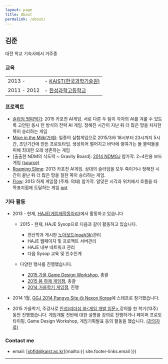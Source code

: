```yaml
---
layout: page
title: About
permalink: /about/
---
```


## 김준
대전 학교 기숙사에서 거주중


### 교육

| | |
|:----------|----------|
| 2013 -  |- [KAIST(한국과학기술원)](http://www.kaist.ac.kr/)|
| 2011 - 2012 |- [한성과학고등학교](http://www.hansung-sh.hs.kr/)|

### 프로젝트

- [슬라임 땅따먹기](http://15ai.haje.org): 2015 카포전 AI게임. 서로 다른 두 팀이 각자의 AI를 겨룰 수 있도록 고안된 동시 턴 방식의 전략 AI 게임. 정해진 시간이 지난 뒤 더 많은 땅을 차지한 쪽이 승리하는 게임
- [Mice in the Milk(가제)](http://noah.kaist.ac.kr/ant/cehigi/+read/552314): 일종의 실험게임으로 2015/3/6 18시부터 23시까지 5시간, 초단기간에 만든 프로토타입. 생성되어 떨어지고 바닥에 쌓여가는 돌 블럭들을 피해 최대한 오래 생존하는 게임
- [출출한 NDM의 식도락 ~ Gravity Board]: [2014 NDMGJ] 참가작. 2~4인용 보드게임 [(source)](https://github.com/LemonTeaDev/gravityboard)
- [Roaming Slime](http://noah.kaist.ac.kr/Circle/HAJE/project/Old/13ai): 2013 카포전 AI게임. 상대의 슬라임을 모두 죽이거나 정해진 시간이 끝난 뒤 더 많은 땅을 칠한 쪽이 승리하는 게임.
- [Flow](http://haje.org/projects/flow/index): 2013 하제 게임잼 (주제: 의태) 참가작. 알맞은 시각과 위치에서 흐름을 타 목표지점에 도달하는 게임 [ppt](https://drive.google.com/file/d/0Byv_W6yE_-wYeFFrY0VHcUVrMDQ/view)

### 기타 활동

- 2013 \- 현재, [HAJE(게임제작동아리)][HAJE]에서 활동하고 있습니다
  - 2015 \- 현재, HAJE Sysop으로 다음과 같이 활동하고 있습니다.
    - 전산학과 게시판 [노아보드(noah3k)][noah]관리
    - HAJE 웹페이지 및 프로젝트 서버관리
    - HAJE 내부 네트워크 관리
    - 다음 Sysop 교육 및 인수인계
  
  - 다양한 행사를 진행했습니다.
    - [2015 가을 Game Design Workshop](http://noah.kaist.ac.kr/Circle/HAJE/seminar/15GDW), 총괄
    - [2015 봄 하제 게임잼](http://noah.kaist.ac.kr/Circle/HAJE/project/15spring_gamejam), 총괄
    - [2014 가을학기 게임잼](http://noah.kaist.ac.kr/Circle/HAJE/seminar/Old/14newbie/14FallGameJam), 진행

- 2014 1월, [GGJ 2014 Pangyo Site @ Nexon Korea]에 스태프로 참가했습니다.

- 2015 가을학기, 주강사로 [ 인성/리더십 III<게임 개발 입문> ][<게임 개발 입문>]강의를 한 학기(13주) 동안 진행했습니다. 게임개발 전반에 대한 설명을 강의로 진행하거나 페이퍼 프로토타이핑, Game Design Workshop, 게임기획발표 등의 활동을 했습니다.  [(강의자료)](http://noah.kaist.ac.kr/Circle/HAJE/seminar/15IGD)


### Contact me

* email: [xbfld@kaist.ac.kr](mailto:{{ site.footer-links.email }})

***
[HAJE]: http://haje.org/
[noah]: http://noah.kaist.ac.kr/
[GGJ 2014 Pangyo Site @ Nexon Korea]: http://globalgamejam.org/2014/jam-sites/ggj-2014-pangyo-site-nexon-korea
[<게임 개발 입문>]: https://cais.kaist.ac.kr/syllabusInfo?year=2015&term=3&subject_no=10.174&lecture_class=X&dept_id=4424
[2014 NDMGJ]: https://sites.google.com/site/ndmgj2014/
